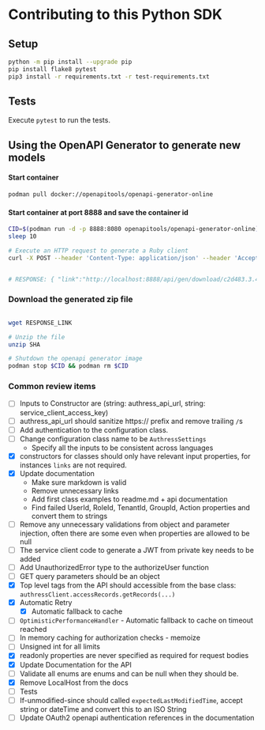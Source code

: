 # Contributing to this Python SDK

## Setup
```sh
python -m pip install --upgrade pip
pip install flake8 pytest
pip3 install -r requirements.txt -r test-requirements.txt
```

## Tests

Execute `pytest` to run the tests.

## Using the OpenAPI Generator to generate new models

#### Start container
```sh
podman pull docker://openapitools/openapi-generator-online
```

#### Start container at port 8888 and save the container id
```sh
CID=$(podman run -d -p 8888:8080 openapitools/openapi-generator-online)
sleep 10

# Execute an HTTP request to generate a Ruby client
curl -X POST --header 'Content-Type: application/json' --header 'Accept: application/json' -d '{"openAPIUrl": "https://api.authress.io/", "options": { "useSingleRequestParameter": true, "packageName": "authress", "packageVersion": "99.99.99" } }' 'http://localhost:8888/api/gen/clients/python-pydantic-v1'


# RESPONSE: { "link":"http://localhost:8888/api/gen/download/c2d483.3.4672-40e9-91df-b9ffd18d22b8" }
```

### Download the generated zip file
```sh

wget RESPONSE_LINK

# Unzip the file
unzip SHA

# Shutdown the openapi generator image
podman stop $CID && podman rm $CID
```

### Common review items
* [ ] Inputs to Constructor are (string: authress_api_url, string: service_client_access_key)
* [ ] authress_api_url should sanitize https:// prefix and remove trailing `/`s
* [ ] Add authentication to the configuration class.
* [ ] Change configuration class name to be `AuthressSettings`
  * Specify all the inputs to be consistent across languages
* [x] constructors for classes should only have relevant input properties, for instances `links` are not required.
* [x] Update documentation
  * Make sure markdown is valid
  * Remove unnecessary links
  * Add first class examples to readme.md + api documentation
  * Find failed UserId, RoleId, TenantId, GroupId, Action properties and convert them to strings
* [ ] Remove any unnecessary validations from object and parameter injection, often there are some even when properties are allowed to be null
* [ ] The service client code to generate a JWT from private key needs to be added
* [ ] Add UnauthorizedError type to the authorizeUser function
* [ ] GET query parameters should be an object
* [x] Top level tags from the API should accessible from the base class: `authressClient.accessRecords.getRecords(...)`
* [x] Automatic Retry
  * [x] Automatic fallback to cache
* [ ] `OptimisticPerformanceHandler` - Automatic fallback to cache on timeout reached
* [ ] In memory caching for authorization checks - memoize
* [ ] Unsigned int for all limits
* [x] readonly properties are never specified as required for request bodies
* [x] Update Documentation for the API
* [ ] Validate all enums are enums and can be null when they should be.
* [x] Remove LocalHost from the docs
* [ ] Tests
* [ ] If-unmodified-since should called `expectedLastModifiedTime`, accept string or dateTime and convert this to an ISO String
* [ ] Update OAuth2 openapi authentication references in the documentation